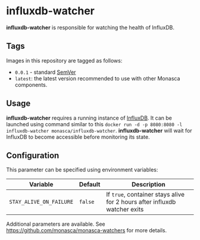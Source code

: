 influxdb-watcher
==========

**influxdb-watcher** is responsible for watching the health of InfluxDB.

Tags
----

Images in this repository are tagged as follows:

* `0.0.1` - standard [SemVer][1]
* `latest`: the latest version recommended to use with other Monasca
  components.


Usage
-----

**influxdb-watcher** requires a running instance of [InfluxDB][2]. It can be launched using
command similar to this ```docker run -d -p 8080:8080 -l influxdb-watcher monasca/influxdb-watcher```.
**influxdb-watcher** will wait for InfluxDB to become accessible before monitoring its state.

Configuration
-------------

This parameter can be specified using environment variables:

| Variable                      | Default          | Description                           |
|-------------------------------|------------------|---------------------------------------|
| `STAY_ALIVE_ON_FAILURE`       | `false`          | If `true`, container stays alive for 2 hours after influxdb watcher exits |


Additional parameters are available. See https://github.com/monasca/monasca-watchers for more details.

[1]: http://semver.org/
[2]: https://github.com/monasca/monasca-docker/tree/master/influxdb

